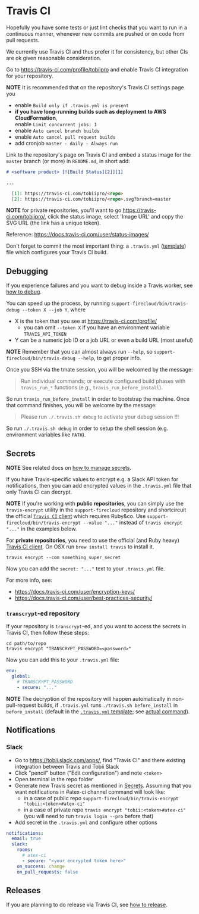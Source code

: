 # Travis CI

Hopefully you have some tests or just lint checks that you want to run
in a continuous manner, whenever new commits are pushed or on code from pull requests.

We currently use Travis CI and thus prefer it for consistency, but other CIs are ok given reasonable consideration.

Go to https://travis-ci.com/profile/tobiipro
and enable Travis CI integration for your repository.

**NOTE** It is recommended that on the repository's Travis CI settings page you
* enable `Build only if .travis.yml is present`
* **if you have long-running builds such as deployment to AWS CloudFormation**,  
  enable `Limit concurrent jobs: 1`
* enable `Auto cancel branch builds`
* enable `Auto cancel pull request builds`
* add cronjob `master - daily - Always run`

Link to the repository's page on Travis CI
and embed a status image for the `master` branch (or more) in `README.md`, in short add:

```md
# <software product> [![Build Status][2]][1]

...

  [1]: https://travis-ci.com/tobiipro/<repo>
  [2]: https://travis-ci.com/tobiipro/<repo>.svg?branch=master
```

**NOTE** for private repositories, you'll want to go https://travis-ci.com/tobiipro/<repo>,
click the status image, select 'Image URL' and copy the SVG URL (the link has a unique token).

Reference: https://docs.travis-ci.com/user/status-images/

Don't forget to commit the most important thing: a `.travis.yml` ([template](../repo/dot.travis.yml)) file which configures your Travis CI build.


## Debugging

If you experience failures and you want to debug inside a Travis worker,
see [how to debug](https://docs.travis-ci.com/user/running-build-in-debug-mode/).

You can speed up the process, by running `support-firecloud/bin/travis-debug --token X --job Y`, where
- X is the token that you see at https://travis-ci.com/profile/
  - you can omit `--token X` if you have an environment variable `TRAVIS_API_TOKEN`
- Y can be a numeric job ID or a job URL or even a build URL (most useful)

**NOTE** Remember that you can almost always run `--help`,
so `support-firecloud/bin/travis-debug --help`, to get proper info.

Once you SSH via the tmate session, you will be welcomed by the message:

>   Run individual commands; or execute configured build phases
>   with `travis_run_*` functions (e.g., `travis_run_before_install`).

So run `travis_run_before_install` in order to bootstrap the machine.
Once that command finishes, you will be welcome by the message:

>   Please run `./.travis.sh debug` to activate your debug session !!!

So run `./.travis.sh debug` in order to setup the shell session (e.g. environment variables like `PATH`).


## Secrets

**NOTE** See related docs on [how to manage secrets](how-to-manage-secrets.md).

If you have Travis-specific values to encrypt e.g. a Slack API token for notifications,
then you can add encrypted values in the `.travis.yml` file that only Travis CI can decrypt.

**NOTE** If you're working with **public repositories**,
you can simply use the `travis-encrypt` utility in the `support-firecloud` repository
and shortcircuit the official [`Travis CI` client](https://github.com/travis-ci/travis.rb) which requires Ruby&co.
Use `support-firecloud/bin/travis-encrypt --value "..."` instead of `travis encrypt "..."` in the examples below.

For **private repositories**, you need to use the official (and Ruby heavy) [Travis CI client](https://github.com/travis-ci/travis.rb). On OSX run `brew install travis` to install it.

```shell
travis encrypt --com something_super_secret
```

Now you can add the `secret: "..."` text to your `.travis.yml` file.

For more info, see:
* https://docs.travis-ci.com/user/encryption-keys/
* https://docs.travis-ci.com/user/best-practices-security/

### `transcrypt`-ed repository

If your repository is `transcrypt`-ed, and you want to access the secrets in Travis CI, then follow these steps:

```shell
cd path/to/repo
travis encrypt "TRANSCRYPT_PASSWORD=<password>"
```

Now you can add this to your `.travis.yml` file:

```yaml
env:
  global:
    # TRANSCRYPT_PASSWORD
    - secure: "..."
```

**NOTE** The decryption of the repository will happen automatically in non-pull-request builds,
if `.travis.yml` runs `./travis.sh before_install` in `before_install`
(default in the [`.travis.yml` template](../repo/dot.travis.yml); see [actual command](../repo/dot.travis.sh)).


## Notifications

### Slack

* Go to https://tobii.slack.com/apps/, find "Travis CI" and there existing integration between Travis and Tobii Slack
* Click "pencil" button ("Edit configuration") and note `<token>`
* Open terminal in the repo folder
* Generate new Travis secret as mentioned in [Secrets](#Secrets). 
Assuming that you want notifications in #atex-ci channel command will look like:
  * in a case of public repo `support-firecloud/bin/travis-encrypt "tobii:<token>#atex-ci"`
  * in a case of private repo `travis encrypt "tobii:<token>#atex-ci"` (you will need to run `travis login --pro` before that)
* Add secret in the `.travis.yml` and configure other options
```yaml
notifications:
  email: true
  slack:
    rooms:
      # atex-ci
      - secure: "<your encrypted token here>"
    on_success: change
    on_pull_requests: false
```


## Releases

If you are planning to do release via Travis CI, see [how to release](how-to-release.md).
